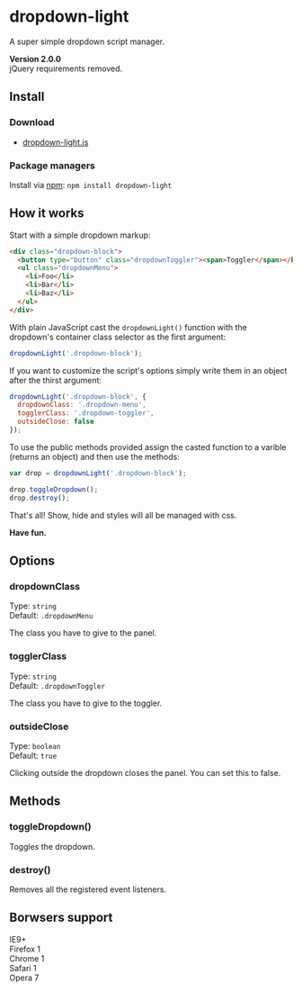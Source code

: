 # dropdown-light
A super simple dropdown script manager.

**Version 2.0.0**  
jQuery requirements removed.



## Install

### Download

* [dropdown-light.js](https://github.com/gionatan-lombardi/dropdown-light/blob/master/src/dropdown-light.js)

### Package managers

Install via [npm](https://www.npmjs.com/package/dropdown-light): `npm install dropdown-light`

## How it works
Start with a simple dropdown markup:
```html
<div class="dropdown-block">
  <button type="button" class="dropdownToggler"><span>Toggler</span></button>
  <ul class="dropdownMenu">
    <li>Foo</li>
    <li>Bar</li>
    <li>Baz</li>
  </ul>
</div>
```
With plain JavaScript cast the `dropdownLight()` function with the dropdown's container class selector as the first argument:
```javascript
dropdownLight('.dropdown-block');
```
If you want to customize the script's options simply write them in an object after the thirst argument:
```javascript
dropdownLight('.dropdown-block', {
  dropdownClass: '.dropdown-menu',
  togglerClass: '.dropdown-toggler',
  outsideClose: false
});
```
To use the public methods provided assign the casted function to a varible (returns an object) and then use the methods:
```javascript
var drop = dropdownLight('.dropdown-block');

drop.toggleDropdown();
drop.destroy();
```
That's all! Show, hide and styles will all be managed with css.

**Have fun.**


## Options

### dropdownClass
Type: `string`  
Default: `.dropdownMenu`

The class you have to give to the panel.

### togglerClass
Type: `string`  
Default: `.dropdownToggler`

The class you have to give to the toggler.

### outsideClose
Type: `boolean`  
Default: `true`

Clicking outside the dropdown closes the panel. You can set this to false.


## Methods

### toggleDropdown()

Toggles the dropdown.

### destroy()

Removes all the registered event listeners.


## Borwsers support
IE9+  
Firefox 1  
Chrome 1  
Safari 1  
Opera 7